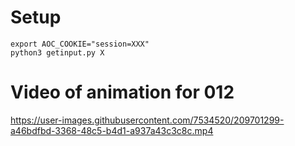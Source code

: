# Setup

```
export AOC_COOKIE="session=XXX"
python3 getinput.py X
```

# Video of animation for 012

https://user-images.githubusercontent.com/7534520/209701299-a46bdfbd-3368-48c5-b4d1-a937a43c3c8c.mp4
